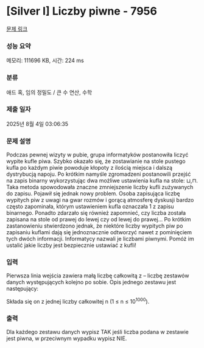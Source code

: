 # [Silver I] Liczby piwne - 7956 

[문제 링크](https://www.acmicpc.net/problem/7956) 

### 성능 요약

메모리: 111696 KB, 시간: 224 ms

### 분류

애드 혹, 임의 정밀도 / 큰 수 연산, 수학

### 제출 일자

2025년 8월 4일 03:06:35

### 문제 설명

<p>Podczas pewnej wizyty w pubie, grupa informatyków postanowiła liczyć wypite kufle piwa. Szybko okazało się, że zostawianie na stole pustego kufla po każdym piwie powoduje kłopoty z ilością miejsca i dalszą dystrybucją napoju. Po krótkim namyśle zgromadzeni postanowili przejść na zapis binarny wykorzystując dwa możliwe ustawienia kufla na stole: ⊔,⊓. Taka metoda spowodowała znaczne zmniejszenie liczby kufli zużywanych do zapisu. Pojawił się jednak nowy problem. Osoba zapisująca liczbę wypitych piw z uwagi na gwar rozmów i gorącą atmosferę dyskusji bardzo często zapominała, którym ustawieniem kufla oznaczała 1 z zapisu binarnego. Ponadto zdarzało się również zapomnieć, czy liczba została zapisana na stole od prawej do lewej czy od lewej do prawej... Po krótkim zastanowieniu stwierdzono jednak, że niektóre liczby wypitych piw po zapisaniu kuflami dają się jednoznacznie odtworzyć nawet z pominięciem tych dwóch informacji. Informatycy nazwali je liczbami piwnymi. Pomóż im ustalić jakie liczby jest bezpiecznie ustawiać z kufli!</p>

### 입력 

 <p>Pierwsza linia wejścia zawiera małą liczbę całkowitą z – liczbę zestawów danych występujących kolejno po sobie. Opis jednego zestawu jest następujący:</p>

<p>Składa się on z jednej liczby całkowitej n (1 ≤ n ≤ 10<sup>1000</sup>).</p>

### 출력 

 <p>Dla każdego zestawu danych wypisz TAK jeśli liczba podana w zestawie jest piwna, w przeciwnym wypadku wypisz NIE.</p>

